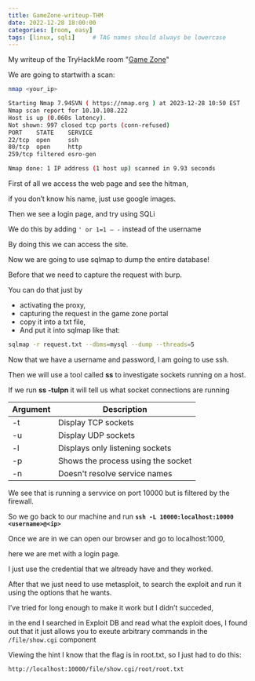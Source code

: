 ```yaml
---
title: GameZone-writeup-THM
date: 2022-12-28 18:00:00
categories: [room, easy]
tags: [linux, sqli]     # TAG names should always be lowercase
---
```

My writeup of the TryHackMe room "<a href="https://tryhackme.com/room/gamezone">Game Zone</a>" 

We are going to startwith a scan:

```bash
nmap <your_ip>

Starting Nmap 7.94SVN ( https://nmap.org ) at 2023-12-28 10:50 EST
Nmap scan report for 10.10.108.222
Host is up (0.060s latency).
Not shown: 997 closed tcp ports (conn-refused)
PORT    STATE    SERVICE
22/tcp  open     ssh
80/tcp  open     http
259/tcp filtered esro-gen

Nmap done: 1 IP address (1 host up) scanned in 9.93 seconds
```

First of all we access the web page and see the hitman,

if you don’t know his name, just use google images.

Then we see a login page, and try using SQLi

We do this by adding `' or 1=1 — -` instead of the username

By doing this we can access the site.

Now we are going to use sqlmap to dump the entire database!

Before that we need to capture the request with burp.

You can do that just by 

- activating the proxy,
- capturing the request in the game zone portal
- copy it into a txt file,
- And put it into sqlmap like that:

```bash
sqlmap -r request.txt --dbms=mysql --dump --threads=5
```

Now that we have a username and password, I am going to use ssh.

Then we will use a tool called **ss** to investigate sockets running on a host.

If we run **ss -tulpn** it will tell us what socket connections are running

| Argument | Description |
| --- | --- |
| -t | Display TCP sockets |
| -u | Display UDP sockets |
| -l | Displays only listening sockets |
| -p | Shows the process using the socket |
| -n | Doesn't resolve service names |

We see that is running a servvice on port 10000 but is filtered by the firewall.

So we go back to our machine and run **`ssh -L 10000:localhost:10000 <username>@<ip>`**

Once we are in we can open our browser and go to localhost:1000,

here we are met with a login page.

I just use the credential that we altready have and they worked.

After that we just need to use metasploit, to search the exploit and run it using the options that he wants.

I’ve tried for long enough to make it work but I didn’t succeded, 

in the end I searched in Exploit DB and read what the exploit does, I found out that it just allows you to exeute arbitrary commands in the `/file/show.cgi` component

Viewing the hint I know that the flag is in root.txt, so I just had to do this:

```bash
http://localhost:10000/file/show.cgi/root/root.txt
```